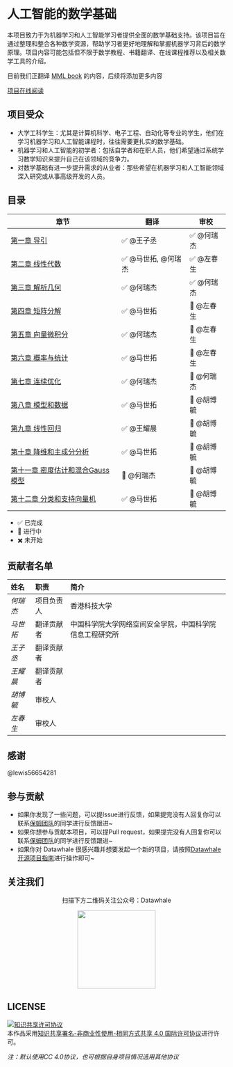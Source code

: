 # 人工智能的数学基础

本项目致力于为机器学习和人工智能学习者提供全面的数学基础支持。该项目旨在通过整理和整合各种数学资源，帮助学习者更好地理解和掌握机器学习背后的数学原理。项目内容可能包括但不限于数学教程、书籍翻译、在线课程推荐以及相关数学工具的介绍。

目前我们正翻译 [MML book](https://mml-book.github.io/) 的内容，后续将添加更多内容

[项目在线阅读](https://datawhalechina.github.io/math-for-ai/#/)

## 项目受众

* 大学工科学生：尤其是计算机科学、电子工程、自动化等专业的学生，他们在学习机器学习和人工智能课程时，往往需要更扎实的数学基础。
* 机器学习和人工智能的初学者：包括自学者和在职人员，他们希望通过系统学习数学知识来提升自己在该领域的竞争力。
* 对数学基础有进一步提升需求的从业者：那些希望在机器学习和人工智能领域深入研究或从事高级开发的人员。

## 目录

| 章节 | 翻译 | 审校 |
| ---- | ---- | ---- |
| [第一章 导引](https://github.com/datawhalechina/math-for-ai/blob/main/docs/ch1/ch1.md) | :white_check_mark: @王子丞 | :white_check_mark: @何瑞杰 |
| [第二章 线性代数](https://github.com/datawhalechina/math-for-ai/blob/main/docs/ch2/ch2.md) |:white_check_mark: @马世拓, @何瑞杰| :white_check_mark: @左春生 |
| [第三章 解析几何](https://github.com/datawhalechina/math-for-ai/blob/main/docs/ch3/ch3.md) |:white_check_mark: @何瑞杰| :white_check_mark: @何瑞杰|
| [第四章 矩阵分解](https://github.com/datawhalechina/math-for-ai/blob/main/docs/ch4/ch4.md) |:white_check_mark: @马世拓| :large_blue_diamond: @左春生|
| [第五章 向量微积分](https://github.com/datawhalechina/math-for-ai/blob/main/docs/ch5/ch5.md) |:white_check_mark: @何瑞杰| :large_blue_diamond: @左春生|
| [第六章 概率与统计](https://github.com/datawhalechina/math-for-ai/blob/main/docs/ch6/ch6.md) |:white_check_mark: @马世拓| :large_blue_diamond: @左春生|
| [第七章 连续优化](https://github.com/datawhalechina/math-for-ai/blob/main/docs/ch7/ch7.md) | :white_check_mark: @何瑞杰 | :large_blue_diamond: @何瑞杰 |
| [第八章 模型和数据](https://github.com/datawhalechina/math-for-ai/blob/main/docs/ch8/ch8.md) |:white_check_mark: @马世拓| :large_blue_diamond: @胡博毓 |
| [第九章 线性回归](https://github.com/datawhalechina/math-for-ai/blob/main/docs/ch9/ch9.md) | :white_check_mark: @王耀晨 | :large_blue_diamond: @胡博毓 |
| [第十章 降维和主成分分析](https://github.com/datawhalechina/math-for-ai/blob/main/docs/ch10/ch10.md) |:white_check_mark: @马世拓| :large_blue_diamond: @胡博毓 |
| [第十一章 密度估计和混合Gauss模型](https://github.com/datawhalechina/math-for-ai/blob/main/docs/ch11/ch11.md) | :large_blue_diamond: @何瑞杰 | :large_blue_diamond: @胡博毓 |
| [第十二章 分类和支持向量机](https://github.com/datawhalechina/math-for-ai/blob/main/docs/ch12/ch13.md) |:white_check_mark: @马世拓| :large_blue_diamond: @胡博毓 |


* :white_check_mark: 已完成
* :large_blue_diamond: 进行中
* :heavy_multiplication_x: 未开始​

## 贡献者名单

| 姓名 | 职责 | 简介 |
| :----| :---- | :---- |
| $何瑞杰$ | 项目负责人 | 香港科技大学 |
| $马世拓$ | 翻译贡献者 | 中国科学院大学网络空间安全学院，中国科学院信息工程研究所 |
| $王子丞$ | 翻译贡献者 |  |
| $王耀晨$ | 翻译贡献者 |  |
| $胡博毓$ | 审校人 |  |
| $左春生$ | 审校人 |  |

## 感谢

@lewis56654281


## 参与贡献

- 如果你发现了一些问题，可以提Issue进行反馈，如果提完没有人回复你可以联系[保姆团队](https://github.com/datawhalechina/DOPMC/blob/main/OP.md)的同学进行反馈跟进~
- 如果你想参与贡献本项目，可以提Pull request，如果提完没有人回复你可以联系[保姆团队](https://github.com/datawhalechina/DOPMC/blob/main/OP.md)的同学进行反馈跟进~
- 如果你对 Datawhale 很感兴趣并想要发起一个新的项目，请按照[Datawhale开源项目指南](https://github.com/datawhalechina/DOPMC/blob/main/GUIDE.md)进行操作即可~

## 关注我们

<div align=center>
<p>扫描下方二维码关注公众号：Datawhale</p>
<img src="https://raw.githubusercontent.com/datawhalechina/pumpkin-book/master/res/qrcode.jpeg" width = "180" height = "180">
</div>

## LICENSE

<a rel="license" href="http://creativecommons.org/licenses/by-nc-sa/4.0/"><img alt="知识共享许可协议" style="border-width:0" src="https://img.shields.io/badge/license-CC%20BY--NC--SA%204.0-lightgrey" /></a><br />本作品采用<a rel="license" href="http://creativecommons.org/licenses/by-nc-sa/4.0/">知识共享署名-非商业性使用-相同方式共享 4.0 国际许可协议</a>进行许可。

*注：默认使用CC 4.0协议，也可根据自身项目情况选用其他协议*

